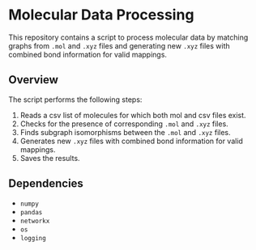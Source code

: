 # Molecular Data Processing

This repository contains a script to process molecular data by matching graphs from `.mol` and `.xyz` files and generating new `.xyz` files with combined bond information for valid mappings.

## Overview

The script performs the following steps:
1. Reads a csv list of molecules for which both mol and csv files exist. 
2. Checks for the presence of corresponding `.mol` and `.xyz` files.
3. Finds subgraph isomorphisms between the `.mol` and `.xyz` files.
4. Generates new `.xyz` files with combined bond information for valid mappings.
5. Saves the results.

## Dependencies

- `numpy`
- `pandas`
- `networkx`
- `os`
- `logging`